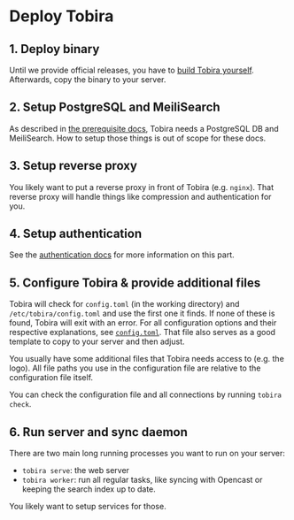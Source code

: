 # Deploy Tobira

## 1. Deploy binary

Until we provide official releases, you have to [build Tobira yourself](./build-release.md).
Afterwards, copy the binary to your server.


## 2. Setup PostgreSQL and MeiliSearch

As described in [the prerequisite docs](./run-requirements.md), Tobira needs a PostgreSQL DB and MeiliSearch.
How to setup those things is out of scope for these docs.


## 3. Setup reverse proxy

You likely want to put a reverse proxy in front of Tobira (e.g. `nginx`).
That reverse proxy will handle things like compression and authentication for you.


## 4. Setup authentication

See the [authentication docs](./auth) for more information on this part.


## 5. Configure Tobira & provide additional files

Tobira will check for `config.toml` (in the working directory) and `/etc/tobira/config.toml` and use the first one it finds.
If none of these is found, Tobira will exit with an error.
For all configuration options and their respective explanations, see [`config.toml`](./config.toml).
That file also serves as a good template to copy to your server and then adjust.

You usually have some additional files that Tobira needs access to (e.g. the logo).
All file paths you use in the configuration file are relative to the configuration file itself.

You can check the configuration file and all connections by running `tobira check`.


## 6. Run server and sync daemon

There are two main long running processes you want to run on your server:

- `tobira serve`: the web server
- `tobira worker`: run all regular tasks, like syncing with Opencast or keeping the search index up to date.

You likely want to setup services for those.
